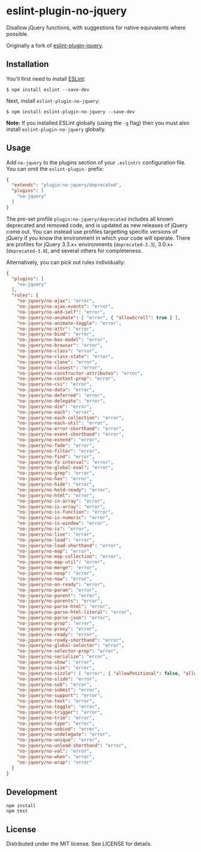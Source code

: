 # eslint-plugin-no-jquery

Disallow jQuery functions, with suggestions for native equivalents where possible.

Originally a fork of [eslint-plugin-jquery](https://github.com/dgraham/eslint-plugin-jquery/).

## Installation

You'll first need to install [ESLint](http://eslint.org):

```
$ npm install eslint --save-dev
```

Next, install `eslint-plugin-no-jquery`:

```
$ npm install eslint-plugin-no-jquery --save-dev
```

**Note:** If you installed ESLint globally (using the `-g` flag) then you must also install `eslint-plugin-no-jquery` globally.

## Usage

Add `no-jquery` to the plugins section of your `.eslintrc` configuration file. You can omit the `eslint-plugin-` prefix:

```json
{
  "extends": "plugin:no-jquery/deprecated",
  "plugins": [
    "no-jquery"
  ]
}
```

The pre-set profile `plugin:no-jquery/deprecated` includes all known deprecated and removed code, and is updated as new releases of jQuery come out. You can instead use profiles targetting specific versions of jQuery if you know the environment in which your code will operate. There are profiles for jQuery 3.3.x+ environments (`deprecated-3.3`), 3.0.x+ (`deprecated-3.0`), and several others for completeness.

Alternatively, you can pick out rules individually:

```json
{
  "plugins": [
    "no-jquery"
  ],
  "rules": {
    "no-jquery/no-ajax": "error",
    "no-jquery/no-ajax-events": "error",
    "no-jquery/no-and-self": "error",
    "no-jquery/no-animate": [ "error", { "allowScroll": true } ],
    "no-jquery/no-animate-toggle": "error",
    "no-jquery/no-attr": "error",
    "no-jquery/no-bind": "error",
    "no-jquery/no-box-model": "error",
    "no-jquery/no-browser": "error",
    "no-jquery/no-class": "error",
    "no-jquery/no-class-state": "error",
    "no-jquery/no-clone": "error",
    "no-jquery/no-closest": "error",
    "no-jquery/no-constructor-attributes": "error",
    "no-jquery/no-context-prop": "error",
    "no-jquery/no-css": "error",
    "no-jquery/no-data": "error",
    "no-jquery/no-deferred": "error",
    "no-jquery/no-delegate": "error",
    "no-jquery/no-die": "error",
    "no-jquery/no-each": "error",
    "no-jquery/no-each-collection": "error",
    "no-jquery/no-each-util": "error",
    "no-jquery/no-error-shorthand": "error",
    "no-jquery/no-event-shorthand": "error",
    "no-jquery/no-extend": "error",
    "no-jquery/no-fade": "error",
    "no-jquery/no-filter": "error",
    "no-jquery/no-find": "error",
    "no-jquery/no-fx-interval": "error",
    "no-jquery/no-global-eval": "error",
    "no-jquery/no-grep": "error",
    "no-jquery/no-has": "error",
    "no-jquery/no-hide": "error",
    "no-jquery/no-hold-ready": "error",
    "no-jquery/no-html": "error",
    "no-jquery/no-in-array": "error",
    "no-jquery/no-is-array": "error",
    "no-jquery/no-is-function": "error",
    "no-jquery/no-is-numeric": "error",
    "no-jquery/no-is-window": "error",
    "no-jquery/no-is": "error",
    "no-jquery/no-live": "error",
    "no-jquery/no-load": "error",
    "no-jquery/no-load-shorthand": "error",
    "no-jquery/no-map": "error",
    "no-jquery/no-map-collection": "error",
    "no-jquery/no-map-util": "error",
    "no-jquery/no-merge": "error",
    "no-jquery/no-noop": "error",
    "no-jquery/no-now": "error",
    "no-jquery/no-on-ready": "error",
    "no-jquery/no-param": "error",
    "no-jquery/no-parent": "error",
    "no-jquery/no-parents": "error",
    "no-jquery/no-parse-html": "error",
    "no-jquery/no-parse-html-literal": "error",
    "no-jquery/no-parse-json": "error",
    "no-jquery/no-prop": "error",
    "no-jquery/no-proxy": "error",
    "no-jquery/no-ready": "error",
    "no-jquery/no-ready-shorthand": "error",
    "no-jquery/no-global-selector": "error",
    "no-jquery/no-selector-prop": "error",
    "no-jquery/no-serialize": "error",
    "no-jquery/no-show": "error",
    "no-jquery/no-size": "error",
    "no-jquery/no-sizzle": [ "error", { "allowPositional": false, "allowOther": true } ],
    "no-jquery/no-slide": "error",
    "no-jquery/no-sub": "error",
    "no-jquery/no-submit": "error",
    "no-jquery/no-support": "error",
    "no-jquery/no-text": "error",
    "no-jquery/no-toggle": "error",
    "no-jquery/no-trigger": "error",
    "no-jquery/no-trim": "error",
    "no-jquery/no-type": "error",
    "no-jquery/no-unbind": "error",
    "no-jquery/no-undelegate": "error",
    "no-jquery/no-unique": "error",
    "no-jquery/no-unload-shorthand": "error",
    "no-jquery/no-val": "error",
    "no-jquery/no-when": "error",
    "no-jquery/no-wrap": "error"
  }
}
```

## Development

```
npm install
npm test
```

## License

Distributed under the MIT license. See LICENSE for details.
